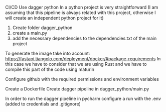 CI/CD
Use dagger python In a python project is very straightforward (I am assuming that this pipeline is always
related with this project, otherwise I will create an independent python project for it)
1. Create folder dagger_python
2. create a main.py
3. add the necessary dependencies to the dependencies.txt of the main project

To generate the image take into account: https://fastapi.tiangolo.com/deployment/docker/#package-requirements
In this case we have to consider that we are using Rust and we have to compile this part of the code using maturin

Configure github with the required permissions and environment variables

Create a Dockerfile
Create dagger pipeline in dagger_python/main.py

In order to run the dagger pipeline in pycharm configure a run with the .env (added to credentials and .gitignore)